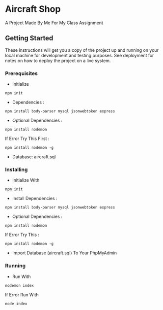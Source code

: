# Aircraft Shop

A Project Made By Me For My Class Assignment

## Getting Started

These instructions will get you a copy of the project up and running on your local machine for development and testing purposes. See deployment for notes on how to deploy the project on a live system.

### Prerequisites

* Initialize
```
npm init
```
* Dependencies : 
```
npm install body-parser mysql jsonwebtoken express
```
* Optional Dependencies : 
```
npm install nodemon
```
If Error Try This First : 
```
npm install nodemon -g
```
* Database: aircraft.sql

### Installing

* Initialize With
```
npm init
```
* Install Dependencies :
```
npm install body-parser mysql jsonwebtoken express
```
* Optional Dependencies : 
```
npm install nodemon
```
If Error Try This : 
```
npm install nodemon -g
```
* Import Database (aircraft.sql) To Your PhpMyAdmin

### Running
* Run With 
```
nodemon index
```
If Error Run With 
```
node index
```
